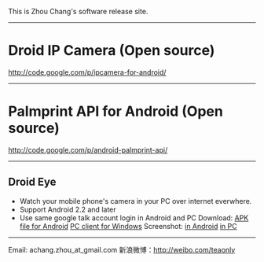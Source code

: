 This is Zhou Chang's software release site.

---

# Droid IP Camera (Open source) #
http://code.google.com/p/ipcamera-for-android/

---

# Palmprint API for Android (Open source) #
http://code.google.com/p/android-palmprint-api/

---

## Droid Eye ##
  * Watch your mobile phone's camera in your PC over internet everwhere.
  * Support Android 2.2 and later
  * Use same google talk account login in Android and PC
Download:
[APK file for Android](http://teaonly-projects.googlecode.com/files/droideye-v1.0.4.apk)
[PC client for Windows](http://teaonly-projects.googlecode.com/files/pcrelease-v1.0.4.zip)
Screenshot:
[in Android](http://teaonly-projects.googlecode.com/files/device.png)
[in PC](http://teaonly-projects.googlecode.com/files/pc.png)

---

Email: achang.zhou\_at\_gmail.com
新浪微博：http://weibo.com/teaonly